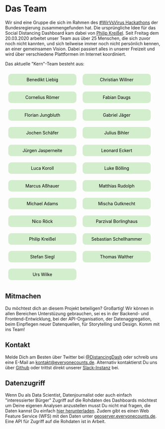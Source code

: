 # Das Team
Wir sind eine Gruppe die sich im Rahmen des [#WirVsVirus Hackathons](https://wirvsvirushackathon.org/) der Bundesregierung zusammengefunden hat. Die ursprüngliche Idee für das Social Distancing Dashboard kam dabei von [Philip Kreißel](https://twitter.com/pkreissel/). Seit Freitag dem 20.03.2020 arbeitet unser Team aus über 25 Menschen, die sich zuvor noch nicht kannten, und sich teilweise immer noch nicht persönlich kennen, an einer gemeinsamen Vision. Dabei passiert alles in unserer Freizeit und wird über verschiedene Plattformen im Internet koordiniert. 

Das aktuelle "Kern"-Team besteht aus:
<style = "text/css">
div.team {
    display: flex; 
    flex-wrap: wrap;
    width: 100%;
    flex-direction: row
}
div.team>div {
    width: 200px;
    border-radius: 10px;
    margin:10px;
    padding:10px;
    text-align:center;
    vertical-align: middle;
    background: #D3EECD;
    color: #000;  
}
div.team>div:hover {
    background: #04652A;
    color: #fff;
    transition: all 0.2s;
}
</style>
<div class="team">
    <div>Benedikt Liebig</div>
    <div>Christian Willner</div>
    <div>Cornelius Römer</div>
    <div>Fabian Daugs</div>
    <div>Florian Jungbluth</div>
    <div>Gabriel Jäger</div>
    <div>Jochen Schäfer</div>
    <div>Julius Bihler</div>
    <div>Jürgen Jasperneite</div>
    <div>Leonard Eckert</div>
    <div>Luca Koroll</div>
    <div>Luke Bölling</div>
    <div>Marcus Aßhauer</div>
    <div>Matthias Rudolph</div>
    <div>Michael Adams</div>
    <div>Mischa Gutknecht </div>
    <div>Nico Röck</div>
    <div>Parzival Borlinghaus</div>
    <div>Philip Kreißel</div>
    <div>Sebastian Schellhammer</div>
    <div>Stefan Siegl</div>
    <div>Thomas Walther</div>
    <div>Urs Wilke</div>
</div>



## Mitmachen
Du möchtest dich an diesem Projekt beteiligen? Großartig! Wir können in allen Bereichen Unterstüzung gebrauchen, sei es in der Backend- und Frontend-Entwicklung,  bei der API-Organisation, der Datenaggregation, beim Einpflegen neuer Datenquellen, für Storytelling und Design. Komm mit ins Team!


## Kontakt
Melde Dich am Besten über Twitter bei [@DistancingDash](https://twitter.com/distancingdash/) oder schreib uns eine E-Mail an [kontakt@everyonecounts.de](mailto:kontakt@everyonecounts.de). Alternativ kontaktierst Du uns über [Github](https://github.com/socialdistancingdashboard) oder trittst direkt unserer [Slack-Instanz](https://join.slack.com/t/socialdistancing-dash/shared_invite/zt-czm00v52-kEe0fEA5lZwwWhuYuZKj_A) bei.

## Datenzugriff

Wenn Du als Data Scientist, Datenjournalist oder auch einfach "interessierter Bürger" Zugriff auf die Rohdaten des Dashboards möchtest um Deine eigenen Analysen anzustellen musst Du nicht mal fragen, die Daten kannst Du einfach [hier herunterladen](https://im6qye3mc3.execute-api.eu-central-1.amazonaws.com/prod). Zudem gibt es einen Web Feature Service (WFS) mit den Daten unter [geoserver.everyonecounts.de](https://geoserver.everyonecounts.de/). Eine API für Zugriff auf die Rohdaten ist in Arbeit.


